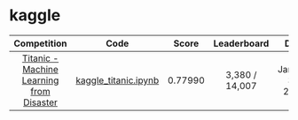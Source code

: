 # kaggle
|Competition|Code|Score|Leaderboard|Date|
|:---:|:---:|:---:|:---:|:---:|
|[Titanic - Machine Learning from Disaster](https://www.kaggle.com/c/titanic/overview)|[kaggle_titanic.ipynb](https://github.com/squiduu/kaggle/blob/main/kaggle_titanic.ipynb)|0.77990|3,380 / 14,007|January 30, 2022|
